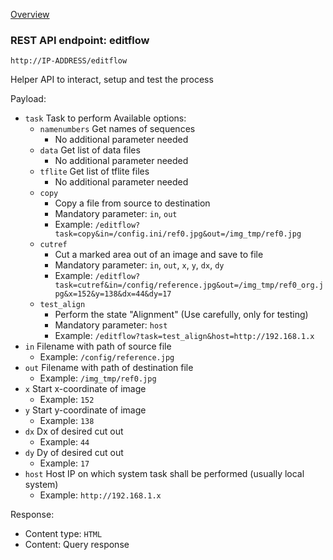 [Overview](_OVERVIEW.md) 

### REST API endpoint: editflow

`http://IP-ADDRESS/editflow`


Helper API to interact, setup and test the process

Payload:
- `task` Task to perform
  Available options:
  - `namenumbers` Get names of sequences
    - No additional parameter needed
  - `data` Get list of data files
    - No additional parameter needed
  - `tflite` Get list of tflite files
    - No additional parameter needed
  - `copy`
    - Copy a file from source to destination
    - Mandatory parameter: `in`, `out` 
    - Example: `/editflow?task=copy&in=/config.ini/ref0.jpg&out=/img_tmp/ref0.jpg`
  - `cutref`
    - Cut a marked area out of an image and save to file
    - Mandatory parameter: `in`, `out`, `x`, `y`, `dx`, `dy`
    - Example: `/editflow?task=cutref&in=/config/reference.jpg&out=/img_tmp/ref0_org.jpg&x=152&y=138&dx=44&dy=17`
  - `test_align`
    - Perform the state "Alignment" (Use carefully, only for testing)
    - Mandatory parameter: `host`
    - Example: `/editflow?task=test_align&host=http://192.168.1.x`
- `in` Filename with path of source file
  - Example: `/config/reference.jpg`
- `out` Filename with path of destination file
  - Example: `/img_tmp/ref0.jpg`
- `x` Start x-coordinate of image
  - Example: `152`
- `y` Start y-coordinate of image
  - Example: `138`
- `dx` Dx of desired cut out
  - Example: `44`
- `dy` Dy of desired cut out
  - Example: `17`
- `host` Host IP on which system task shall be performed (usually local system)
  - Example: `http://192.168.1.x`


Response:
- Content type: `HTML`
- Content: Query response
